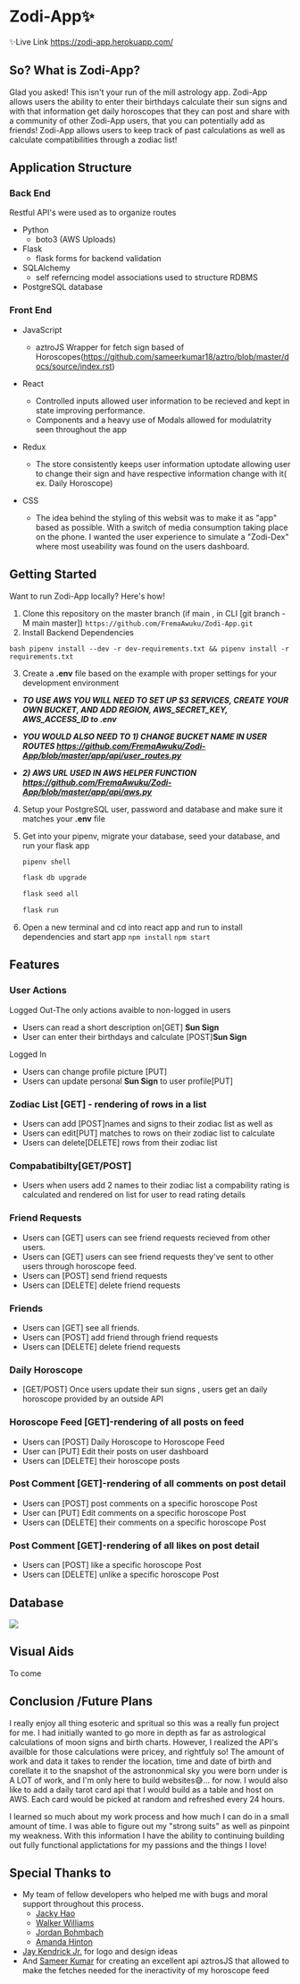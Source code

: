 # Zodi-App✨

✨Live Link
https://zodi-app.herokuapp.com/

## So? What is Zodi-App?

Glad you asked! This isn't your run of the mill astrology app. Zodi-App allows users the ability to enter their birthdays calculate their sun signs and with that information get daily horoscopes that they can post and share with a community of other Zodi-App users, that you can potentially add as friends! Zodi-App allows users to keep track of past calculations as well as calculate compatibilities through a zodiac list!


## Application Structure

### Back End 

Restful API's were used as to organize routes 

* Python
   * boto3 (AWS Uploads)
* Flask
   * flask forms for backend validation 
* SQLAlchemy
   * self referncing model associations used to structure RDBMS
* PostgreSQL database


### Front End 

* JavaScript
   * aztroJS Wrapper for fetch sign based of Horoscopes(https://github.com/sameerkumar18/aztro/blob/master/docs/source/index.rst)

* React
   * Controlled inputs allowed user information to be recieved and kept in state improving performance. 
   * Components and a heavy use of Modals allowed for modulatrity seen throughout the app 

* Redux
  * The store consistently keeps user information uptodate allowing user to change their sign and have respective information change with it( ex. Daily Horoscope) 

* CSS
   * The idea behind the styling of this websit was to make it as "app" based as possible. With a switch of media consumption taking place on the phone. I wanted the user experience to simulate a "Zodi-Dex" where most useability was found on the users dashboard. 

## Getting Started 
Want to run Zodi-App locally? Here's how!

1. Clone this repository on the master branch (if main , in CLI [git branch -M main master])
```https://github.com/FremaAwuku/Zodi-App.git```
2. Install Backend Dependencies 
```
bash pipenv install --dev -r dev-requirements.txt && pipenv install -r requirements.txt
```
3. Create a **.env** file based on the example with proper settings for your
   development environment
   
  * ***TO USE AWS YOU WILL NEED TO SET UP S3 SERVICES, CREATE YOUR OWN BUCKET, AND ADD REGION, AWS_SECRET_KEY, AWS_ACCESS_ID to .env*** 
 
 
  * ***YOU WOULD ALSO NEED TO 1) CHANGE  BUCKET NAME IN USER ROUTES https://github.com/FremaAwuku/Zodi-App/blob/master/app/api/user_routes.py***
 
  * ***2) AWS URL USED IN AWS HELPER FUNCTION https://github.com/FremaAwuku/Zodi-App/blob/master/app/api/aws.py***
 
4. Setup your PostgreSQL user, password and database and make sure it matches your **.env** file

5. Get into your pipenv, migrate your database, seed your database, and run your flask app

   ```bash
   pipenv shell
   ```

   ```bash
   flask db upgrade
   ```

   ```bash
   flask seed all
   ```

   ```bash
   flask run
   ```

6. Open a new terminal and cd into react app and run to install dependencies and start app
```npm install```
```npm start```


## Features


### User Actions

Logged Out-The only actions avaible to non-logged in users
  * Users can read a short description on[GET] **Sun Sign**
  * User can enter their birthdays and calculate [POST]**Sun Sign**
  
Logged In
  * Users can change profile picture [PUT]
  * Users can update personal **Sun Sign** to user profile[PUT]


### Zodiac List [GET] - rendering of rows in a list
  * Users can add [POST]names and signs to their zodiac list as well as 
  * Users can edit[PUT] matches to rows on their zodiac list to calculate 
  * Users can delete[DELETE] rows from their zodiac list 


### Compabatibilty[GET/POST]
 * Users when users add 2 names to their zodiac list a compability rating is calculated and rendered on list for user to read rating details

### Friend Requests 
  * Users can [GET] users can see friend requests recieved from other users.
  *  Users can [GET] users can see friend requests they've sent to other users through horoscope feed.
  *  Users can [POST] send friend requests 
  *  Users can [DELETE] delete friend requests 

### Friends 
  * Users can [GET] see all friends.
  *  Users can [POST] add friend through friend requests 
  *  Users can [DELETE] delete friend requests 

### Daily Horoscope 
  * [GET/POST] Once users update their sun signs , users get an daily horoscope provided by an outside API

### Horoscope Feed [GET]-rendering of all posts on feed
  * Users can [POST] Daily Horoscope to Horoscope Feed 
  * User can [PUT] Edit their posts on user dashboard 
  * Users can [DELETE] their horoscope posts 

### Post Comment [GET]-rendering of all comments on post detail
  * Users can [POST] post comments on a specific horoscope Post 
  * User can [PUT] Edit comments on a specific horoscope Post 
  * Users can [DELETE] their comments on a specific horoscope Post 

### Post Comment [GET]-rendering of all likes on post detail
  * Users can [POST] like a specific horoscope Post 
  * Users can [DELETE] unlike a specific horoscope Post 

## Database 
![](https://github.com/FremaAwuku/Zodi-App/blob/master/db_schema.png)
## Visual Aids
To come

 

## Conclusion /Future Plans
I really enjoy all thing esoteric and spritual so this was a really fun project for me.  I had initially wanted to go more in depth as far as astrological calculations of moon signs and birth charts. However, I realized the API's availble for those calculations were pricey, and rightfuly so! The amount of work and data it takes to render the location, time and date of birth and corellate it to the snapshot of the astrononmical sky you were born under is A LOT of work, and I'm only here to build websites😅... for now. I would also like to add a daily tarot card api that I would build as a table and host on AWS. Each card would be picked at random and refreshed every 24 hours. 

I learned so much about my work process and how much I can do in a small amount of time. I was able to figure out my "strong suits" as well as pinpoint my weakness. With this information I have the ability to continuing building out fully functional applictations for my passions and the things I love!
## Special Thanks to 

* My team of fellow developers who helped me with bugs and moral support throughout this process.
  * [Jacky Hao](https://github.com/JackyxCS)
  * [Walker Williams](https://github.com/walkerwilliamsx)
  * [Jordan Bohmbach](https://github.com/jordan-bohmbach) 
  * [Amanda Hinton](https://github.com/amandahinton)
* [Jay Kendrick Jr.](https://www.jaykendrickjr.com/) for logo and design ideas 
* And [Sameer Kumar](https://github.com/sameerkumar18) for creating an excellent api aztrosJS that allowed to make the fetches needed for the ineractivity of my horoscope feed
